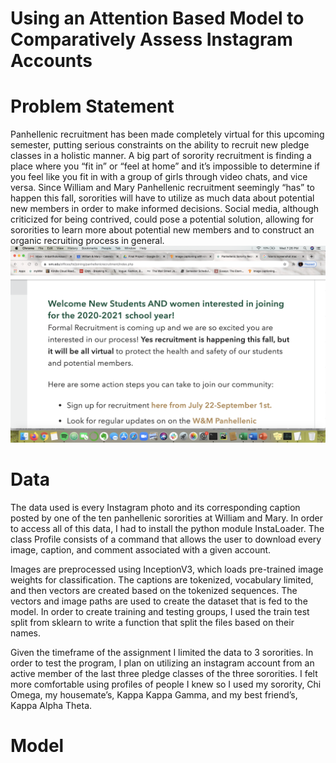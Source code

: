# Using an Attention Based Model to Comparatively Assess Instagram Accounts

# Problem Statement
Panhellenic recruitment has been made completely virtual for this upcoming semester, putting serious constraints on the ability to recruit new pledge classes in a holistic manner. A big part of sorority recruitment is finding a place where you “fit in” or “feel at home” and it’s impossible to determine if you feel like you fit in with a group of girls through video chats, and vice versa. Since William and Mary Panhellenic recruitment seemingly “has” to happen this fall, sororities will have to utilize as much data about potential new members in order to make informed decisions. Social media, although criticized for being contrived, could pose a potential solution, allowing for sororities to learn more about potential new members and to construct an organic recruiting process in general.
![](recruitment_screenshot.png)
# Data
The data used is every Instagram photo and its corresponding caption posted by one of the ten panhellenic sororities at William and Mary. In order to access all of this data, I had to install the python module InstaLoader. The class Profile consists of a command that allows the user to download every image, caption, and comment associated with a given account. 

Images are preprocessed using InceptionV3, which loads pre-trained image weights for classification. The captions are tokenized, vocabulary limited, and then vectors are created based on the tokenized sequences. The vectors and image paths are used to create the dataset that is fed to the model.
In order to create training and testing groups, I used the train test split from sklearn to write a function that split the files based on their names. 

Given the timeframe of the assignment I limited the data to 3 sororities. In order to test the program, I plan on utilizing an instagram account from an active member of the last three pledge classes of the three sororities. I felt more comfortable using profiles of people I knew so I used my sorority, Chi Omega, my housemate’s, Kappa Kappa Gamma, and my best friend’s, Kappa Alpha Theta. 

# Model


